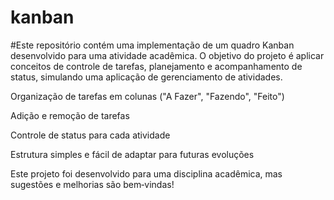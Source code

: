 # kanban

#Este repositório contém uma implementação de um quadro Kanban desenvolvido para uma atividade acadêmica. O objetivo do projeto é aplicar conceitos de controle de tarefas, planejamento e acompanhamento de status, simulando uma aplicação de gerenciamento de atividades.


Organização de tarefas em colunas ("A Fazer", "Fazendo", "Feito")

Adição e remoção de tarefas

Controle de status para cada atividade

Estrutura simples e fácil de adaptar para futuras evoluções

Este projeto foi desenvolvido para uma disciplina acadêmica, mas sugestões e melhorias são bem‑vindas!
